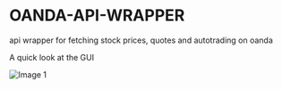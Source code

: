 # OANDA-API-WRAPPER
api wrapper for fetching stock prices, quotes and autotrading on oanda

A quick look at the GUI

![Image 1](https://github.com/fibai/OANDA-API-WRAPPER/blob/master/ezgif.com-video-to-gif.gif)
